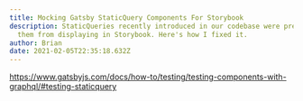 ```yaml
---
title: Mocking Gatsby StaticQuery Components For Storybook
description: StaticQueries recently introduced in our codebase were preventing
  them from displaying in Storybook. Here's how I fixed it.
author: Brian
date: 2021-02-05T22:35:18.632Z
---
```

https://www.gatsbyjs.com/docs/how-to/testing/testing-components-with-graphql/#testing-staticquery